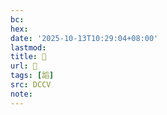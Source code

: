 ```yaml
---
bc:
hex:
date: '2025-10-13T10:29:04+08:00'
lastmod:
title: 􄺹
url: 􄺹
tags: [謟]
src: DCCV
note:
---
```

